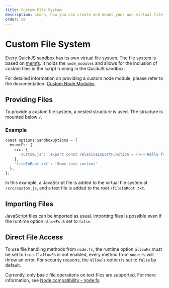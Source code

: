 ```yaml
---
title: Custom File System
description: Learn, how you can create and mount your own virtual file system into the QuickJS runtime
order: 50
---
```


# Custom File System

Every QuickJS sandbox has its own virtual file system. The file system is based on [memfs](https://github.com/streamich/memfs). It holds the `node_modules` and allows for the inclusion of custom files in the script running in the QuickJS sandbox.

For detailed information on providing a custom node module, please refer to the documentation: [Custom Node Modules](./custom-modules.md).

## Providing Files

To provide a custom file system, a nested structure is used. The structure is mounted below `/`.

### Example

```typescript
const options:SandboxOptions = {
  mountFs: {
    src: {
      'custom.js': `export const relativeImportFunction = ()=>'Hello from relative import function'`,
    },
    'fileInRoot.txt': 'Some text content'
  },
};
```

In this example, a JavaScript file is added to the virtual file system at `/src/custom.js`, and a text file is added to the root `/fileInRoot.txt`.

## Importing Files

JavaScript files can be imported as usual. Importing files is possible even if the runtime option `allowFs` is set to `false`.

## Direct File Access

To use file handling methods from `node:fs`, the runtime option `allowFs` must be set to `true`. If `allowFs` is not enabled, every method from `node:fs` will throw an error. For security reasons, the `allowFs` option is set to `false` by default.

Currently, only basic file operations on text files are supported. For more information, see [Node compatibility - node:fs](./node-compatibility.md).